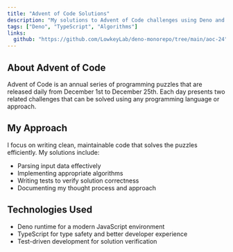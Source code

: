 ```yaml
---
title: "Advent of Code Solutions"
description: "My solutions to Advent of Code challenges using Deno and TypeScript."
tags: ["Deno", "TypeScript", "Algorithms"]
links:
  github: "https://github.com/LowkeyLab/deno-monorepo/tree/main/aoc-24"
---
```


## About Advent of Code

Advent of Code is an annual series of programming puzzles that are released daily from December 1st to December 25th. Each day presents two related challenges that can be solved using any programming language or approach.

## My Approach

I focus on writing clean, maintainable code that solves the puzzles efficiently. My solutions include:

- Parsing input data effectively
- Implementing appropriate algorithms
- Writing tests to verify solution correctness
- Documenting my thought process and approach

## Technologies Used

- Deno runtime for a modern JavaScript environment
- TypeScript for type safety and better developer experience
- Test-driven development for solution verification
